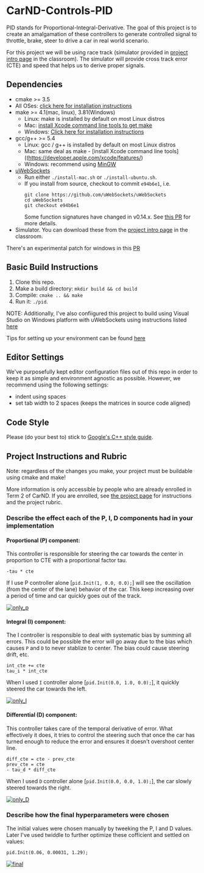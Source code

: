[only_p]: ./image/only_P.gif "only_P"
[only_I]: ./image/only_I.gif "only_I"
[only_D]: ./image/only_D.gif "only_D"
[final]: ./image/final.gif "final"
# CarND-Controls-PID
PID stands for Proportional-Integral-Derivative. The goal of this project is to create an amalgamation of these controllers to generate controlled signal to throttle, brake, steer to drive a car in real world scenario. 

For this project we will be using race track (simulator provided in [project intro page]((https://github.com/udacity/self-driving-car-sim/releases)) in the classroom). The simulator will provide cross track error (CTE) and speed that helps us to derive proper signals.

## Dependencies

* cmake >= 3.5
 * All OSes: [click here for installation instructions](https://cmake.org/install/)
* make >= 4.1(mac, linux), 3.81(Windows)
  * Linux: make is installed by default on most Linux distros
  * Mac: [install Xcode command line tools to get make](https://developer.apple.com/xcode/features/)
  * Windows: [Click here for installation instructions](http://gnuwin32.sourceforge.net/packages/make.htm)
* gcc/g++ >= 5.4
  * Linux: gcc / g++ is installed by default on most Linux distros
  * Mac: same deal as make - [install Xcode command line tools]((https://developer.apple.com/xcode/features/)
  * Windows: recommend using [MinGW](http://www.mingw.org/)
* [uWebSockets](https://github.com/uWebSockets/uWebSockets)
  * Run either `./install-mac.sh` or `./install-ubuntu.sh`.
  * If you install from source, checkout to commit `e94b6e1`, i.e.
    ```
    git clone https://github.com/uWebSockets/uWebSockets 
    cd uWebSockets
    git checkout e94b6e1
    ```
    Some function signatures have changed in v0.14.x. See [this PR](https://github.com/udacity/CarND-MPC-Project/pull/3) for more details.
* Simulator. You can download these from the [project intro page](https://github.com/udacity/self-driving-car-sim/releases) in the classroom.

There's an experimental patch for windows in this [PR](https://github.com/udacity/CarND-PID-Control-Project/pull/3)

## Basic Build Instructions

1. Clone this repo.
2. Make a build directory: `mkdir build && cd build`
3. Compile: `cmake .. && make`
4. Run it: `./pid`. 

NOTE: Additionally, I've also confiigured this project to build using Visual Studio on Windows platform with uWebSockets using instructions listed [here](http://www.codza.com/blog/udacity-uws-in-visualstudio)

Tips for setting up your environment can be found [here](https://classroom.udacity.com/nanodegrees/nd013/parts/40f38239-66b6-46ec-ae68-03afd8a601c8/modules/0949fca6-b379-42af-a919-ee50aa304e6a/lessons/f758c44c-5e40-4e01-93b5-1a82aa4e044f/concepts/23d376c7-0195-4276-bdf0-e02f1f3c665d)

## Editor Settings

We've purposefully kept editor configuration files out of this repo in order to
keep it as simple and environment agnostic as possible. However, we recommend
using the following settings:

* indent using spaces
* set tab width to 2 spaces (keeps the matrices in source code aligned)

## Code Style

Please (do your best to) stick to [Google's C++ style guide](https://google.github.io/styleguide/cppguide.html).

## Project Instructions and Rubric

Note: regardless of the changes you make, your project must be buildable using
cmake and make!

More information is only accessible by people who are already enrolled in Term 2
of CarND. If you are enrolled, see [the project page](https://classroom.udacity.com/nanodegrees/nd013/parts/40f38239-66b6-46ec-ae68-03afd8a601c8/modules/f1820894-8322-4bb3-81aa-b26b3c6dcbaf/lessons/e8235395-22dd-4b87-88e0-d108c5e5bbf4/concepts/6a4d8d42-6a04-4aa6-b284-1697c0fd6562)
for instructions and the project rubric.

### Describe the effect each of the P, I, D components had in your implementation

#### Proportional (P) component: 
This controller is responsible for steering the car towards the center in proportion to CTE with a proportional factor tau.
```
-tau * cte
```
If I use P controller alone [`pid.Init(1, 0.0, 0.0);`] will see the oscillation (from the center of the lane) behavior of the car. This keep increasing over a period of time and car quickly goes out of the track. 

<a href="https://youtu.be/5oBIu2hCAhg" target="_blank">![only_p]</a>

#### Integral (I) component: 
The I controller is responsible to deal with systematic bias by summing all errors. This could be possible the error will go away due to the bias which causes `P` and `D` to never stablize to center. The bias could cause steering drift, etc.
```
int_cte += cte
tau_i * int_cte
```
When I used `I` controller alone [`pid.Init(0.0, 1.0, 0.0);`], it quickly steered the car towards the left. 

<a href="https://youtu.be/exhegA91Qek" target="_blank">![only_I]</a>

#### Differential (D) component: 
This controller takes care of the temporal derivative of error. What effectively it does, it tries to control the steering such that once the car has turned enough to reduce the error and ensures it doesn't overshoot center line. 

```
diff_cte = cte - prev_cte
prev_cte = cte
- tau_d * diff_cte
```
When I used `D` controller alone [`pid.Init(0.0, 0.0, 1.0);`], the car slowly steered towards the right. 

<a href="https://youtu.be/2QBuiWhehHs" target="_blank">![only_D]</a>

### Describe how the final hyperparameters were chosen

The initial values were chosen manually by tweeking the P, I and D values. Later I've used twiddle to further optimize these cofficient and settled on values:  

```
pid.Init(0.06, 0.00031, 1.29);
```

<a href="https://youtu.be/uZ2IcXtUhJ4" target="_blank">![final]</a>
